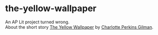 # the-yellow-wallpaper
An AP Lit project turned wrong.  
About the short story [The Yellow Wallpaper](https://en.wikipedia.org/wiki/The_Yellow_Wallpaper) by [Charlotte Perkins Gilman](https://en.wikipedia.org/wiki/Charlotte_Perkins_Gilman).

